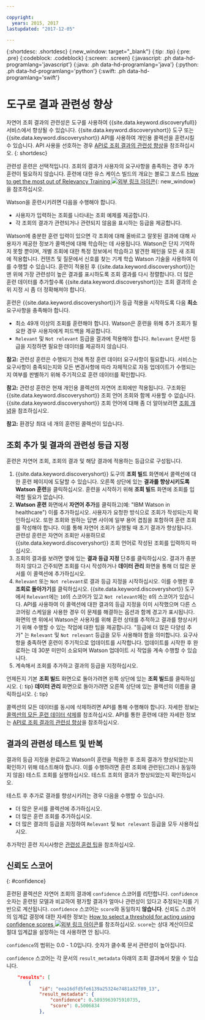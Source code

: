 ```yaml
---

copyright:
  years: 2015, 2017
lastupdated: "2017-12-05"

---
```


{:shortdesc: .shortdesc}
{:new_window: target="_blank"}
{:tip: .tip}
{:pre: .pre}
{:codeblock: .codeblock}
{:screen: .screen}
{:javascript: .ph data-hd-programlang='javascript'}
{:java: .ph data-hd-programlang='java'}
{:python: .ph data-hd-programlang='python'}
{:swift: .ph data-hd-programlang='swift'}

# 도구로 결과 관련성 향상

자연어 조회 결과의 관련성은 도구를 사용하여 {{site.data.keyword.discoveryfull}} 서비스에서 향상될 수 있습니다. {{site.data.keyword.discoveryshort}} 도구 또는 {{site.data.keyword.discoveryshort}} API를 사용하여 개인용 콜렉션을 훈련시킬 수 있습니다. API 사용을 선호하는 경우 [API로 조회 결과의 관련성 향상](/docs/services/discovery/train.html)을 참조하십시오.
{: shortdesc}

관련성 훈련은 선택적입니다. 조회의 결과가 사용자의 요구사항을 충족하는 경우 추가 훈련이 필요하지 않습니다. 훈련에 대한 유스 케이스 빌드의 개요는 블로그 포스트 [How to get the most out of Relevancy Training ![외부 링크 아이콘](../../icons/launch-glyph.svg "외부 링크 아이콘")](https://developer.ibm.com/dwblog/2017/get-relevancy-training/){: new_window}을 참조하십시오. 

Watson을 훈련시키려면 다음을 수행해야 합니다. 

  -   사용자가 입력하는 조회를 나타내는 조회 예제를 제공합니다. 
  -   각 조회의 결과가 관련되거나 관련되지 않음을 표시하는 등급을 제공합니다. 

Watson에 충분한 훈련 입력이 있으면 각 조회에 대해 올바르고 잘못된 결과에 대해 사용자가 제공한 정보가 콜렉션에 대해 학습하는 데 사용됩니다. Watson은 단지 기억하지 못할 뿐이며, 개별 조회에 대한 특정 정보에서 학습하고 발견한 패턴을 모든 새 조회에 적용합니다. 컨텐츠 및 질문에서 신호를 찾는 기계 학습 Watson 기술을 사용하여 이를 수행할 수 있습니다. 훈련이 적용된 후 {{site.data.keyword.discoveryshort}}는 맨 위에 가장 관련성이 높은 결과를 표시하도록 조회 결과를 다시 정렬합니다. 더 많은 훈련 데이터를 추가할수록 {{site.data.keyword.discoveryshort}}는 조회 결과의 순위 지정 시 좀 더 정확해져야 합니다. 

훈련은 {{site.data.keyword.discoveryshort}}가 등급 적용을 시작하도록 다음 **최소** 요구사항을 충족해야 합니다. 

  - 최소 49개 이상의 조회를 훈련해야 합니다. Watson은 훈련을 위해 추가 조회가 필요한 경우 사용자에게 피드백을 제공합니다. 
  - `Relevant` 및 `Not relevant` 등급을 결과에 적용해야 합니다. `Relevant` 문서만 등급을 지정하면 필요한 데이터를 제공하지 않습니다. 

**참고:** 관련성 훈련은 수행되기 전에 특정 훈련 데이터 요구사항이 필요합니다. 서비스는 요구사항이 충족되는지와 모든 변경사항에 따라 자체적으로 자동 업데이트가 수행되는지 여부를 판별하기 위해 주기적으로 훈련 데이터를 확인합니다. 

**참고:** 관련성 훈련은 현재 개인용 콜렉션의 자연어 조회에만 적용됩니다. 구조화된 {{site.data.keyword.discoveryshort}} 조회 언어 조회와 함께 사용할 수 없습니다. {{site.data.keyword.discoveryshort}} 조회 언어에 대해 좀 더 알아보려면 [조회 개념](/docs/services/discovery/using.html)을 참조하십시오.

**참고:** 환경당 최대 네 개의 훈련된 콜렉션이 있습니다.   

## 조회 추가 및 결과의 관련성 등급 지정

훈련은 자연어 조회, 조회의 결과 및 해당 결과에 적용하는 등급으로 구성됩니다. 

1.  {{site.data.keyword.discoveryshort}} 도구의 **조회 빌드** 화면에서 콜렉션에 대한 훈련 페이지에 도달할 수 있습니다. 오른쪽 상단에 있는 **결과를 향상시키도록 Watson 훈련**을 클릭하십시오. 훈련을 시작하기 위해 **조회 빌드** 화면에 조회를 입력할 필요가 없습니다. 
1.  **Watson 훈련** 화면에서 **자연어 추가**를 클릭하고(예: "IBM Watson in healthcare") 이를 추가하십시오. 사용자가 요청한 방식으로 조회가 작성되는지 확인하십시오. 또한 조회와 원하는 답변 사이에 일부 용어 겹침을 포함하여 훈련 조회를 작성해야 합니다. 이를 통해 자연어 조회가 실행될 때 초기 결과가 향상됩니다. 관련성 훈련은 자연어 조회만 사용하므로 {{site.data.keyword.discoveryshort}} 조회 언어로 작성된 조회를 입력하지 마십시오. 
1.  조회의 결과를 보려면 옆에 있는 **결과 등급 지정** 단추를 클릭하십시오. 결과가 충분하지 않다고 간주되면 조회를 다시 작성하거나 **데이터 관리** 화면을 통해 더 많은 문서를 이 콜렉션에 추가하십시오. 
1.  `Relevant` 또는 `Not relevant`로 결과 등급 지정을 시작하십시오. 이를 수행한 후 **조회로 돌아가기**를 클릭하십시오. {{site.data.keyword.discoveryshort}} 도구에서 `Relevant`에는 `10`의 스코어가 있고 `Not relevant`에는 `0`의 스코어가 있습니다. API를 사용하여 이 콜렉션에 대한 결과의 등급 지정을 이미 시작했으며 다른 스코어링 스케일을 사용한 경우 이 문제를 해결하는 옵션과 함께 경고가 표시됩니다.
    화면의 맨 위에서 Watson은 사용자를 위해 훈련 상태를 추적하고 결과를 향상시키기 위해 수행할 수 있는 작업에 대한 팁을 제공합니다. "등급에 더 많은 다양성 추가" 는 `Relevant` 및 `Not relevant` 등급을 모두 사용해야 함을 의미합니다. 요구사항을 충족하면 훈련이 주기적으로 업데이트를 시작합니다. 업데이트를 시작한 후 완료하는 데 30분 미만이 소요되며 Watson 업데이트 시 작업을 계속 수행할 수 있습니다. 
1.  계속해서 조회를 추가하고 결과의 등급을 지정하십시오. 

언제든지 기본 **조회 빌드** 화면으로 돌아가려면 왼쪽 상단에 있는 **조회 빌드**를 클릭하십시오.
{: tip}
**데이터 관리** 화면으로 돌아가려면 오른쪽 상단에 있는 콜렉션의 이름을 클릭하십시오.
{: tip}

콜렉션의 모든 데이터를 동시에 삭제하려면 API를 통해 수행해야 합니다. 자세한 정보는 [콜렉션의 모든 훈련 데이터 삭제](http://www.ibm.com/watson/developercloud/discovery/api/v1/#delete-all-training-data)를 참조하십시오. API를 통한 훈련에 대한 자세한 정보는 [API로 조회 결과의 관련성 향상](/docs/services/discovery/train.html)을 참조하십시오.

## 결과의 관련성 테스트 및 반복

결과의 등급 지정을 완료하고 Watson이 훈련을 적용한 후 조회 결과가 향상되었는지 확인하기 위해 테스트해야 합니다. 이를 수행하려면 훈련 조회에 관련된(그러나 동일하지 않음) 테스트 조회를 실행하십시오. 테스트 조회의 결과가 향상되었는지 확인하십시오. 

테스트 후 추가로 결과를 향상시키려는 경우 다음을 수행할 수 있습니다. 
- 더 많은 문서를 콜렉션에 추가하십시오. 
- 더 많은 훈련 조회를 추가하십시오. 
- 더 많은 결과의 등급을 지정하여 `Relevant` 및 `Not relevant` 등급을 모두 사용하십시오. 

추가적인 훈련 지시사항은 [관련성 훈련 팁](/docs/services/discovery/train-tips.html#relevancy-tips)을 참조하십시오.

## 신뢰도 스코어
{: #confidence}

훈련된 콜렉션은 자연어 조회의 결과에 `confidence` 스코어를 리턴합니다. `confidence` 숫자는 훈련된 모델과 비교하여 평가할 결과가 얼마나 관련성이 있다고 추정되는지를 기반으로 계산됩니다. `confidence` 스코어는 `score`와 동일하지 **않습니다**. 신뢰도 스코어의 임계값 결정에 대한 자세한 정보는 [How to select a threshold for acting using confidence scores ![외부 링크 아이콘](../../icons/launch-glyph.svg "외부 링크 아이콘")](https://developer.ibm.com/watson/blog/2016/06/23/how-to-select-a-threshold-for-acting-using-confidence-scores/)를 참조하십시오. `score`는 상대 계산이므로 절대 임계값을 설정하는 데 사용하면 안 됩니다. 

`confidence`의 범위는 0.0 - 1.0입니다. 숫자가 클수록 문서 관련성이 높아집니다. 

`confidence` 스코어는 각 문서의 `result_metadata` 아래의 조회 결과에서 찾을 수 있습니다. 

```json
    "results": [
        {
            "id": "eea16dfd5fe6139a25324e7481a32f89_13",
            "result_metadata": {
                "confidence": 0.5893963975910735,
                "score": 0.5006834
            },
```
